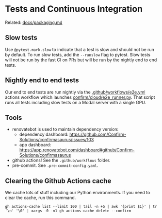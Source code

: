 # Tests and Continuous Integration

Related: [docs/packaging.md](./packaging.md)

## Slow tests

Use `@pytest.mark.slow` to indicate that a test is slow and should not be run by default. To run slow tests, add the `--runslow` flag to pytest. Slow tests will not be run by the fast CI on PRs but will be run by the nightly end to end tests.

## Nightly end to end tests

Our end to end tests are run nightly via the [.github/workflows/e2e.yml](../.github/workflows/e2e.yml) actions workflow which launches [confirm/cloud/e2e_runner.py](../confirm/cloud/e2e_runner.py). That script runs all tests including slow tests on a Modal server with a single GPU.

## Tools
- renovatebot is used to maintain dependency version:
	- dependency dashboard: https://github.com/Confirm-Solutions/confirmasaurus/issues/103
	- app dashboard: https://app.renovatebot.com/dashboard#github/Confirm-Solutions/confirmasaurus
- github actions! See the `.github/workflows` folder.
- pre-commit. See `.pre-commit-config.yaml`.

## Clearing the Github Actions cache

We cache lots of stuff including our Python environments. If you need to clear the cache, run this command. 

```
gh actions-cache list --limit 100 | tail -n +5 | awk '{print $1}' | tr '\n' '\0' | xargs -0 -n1 gh actions-cache delete --confirm
```

